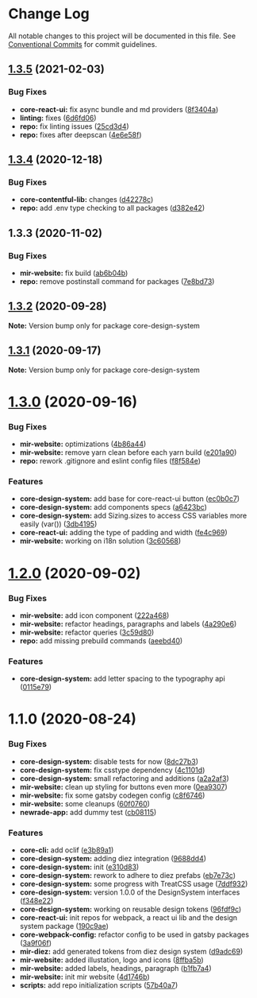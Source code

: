 # Change Log

All notable changes to this project will be documented in this file.
See [Conventional Commits](https://conventionalcommits.org) for commit guidelines.

## [1.3.5](https://github.com/newrade/newrade-core/tree/master/packages/core-design-system/compare/@newrade/core-design-system-old@1.3.4...@newrade/core-design-system-old@1.3.5) (2021-02-03)

### Bug Fixes

- **core-react-ui:** fix async bundle and md providers ([8f3404a](https://github.com/newrade/newrade-core/tree/master/packages/core-design-system/commit/8f3404aaa3962b794c359f1a626b4efdf5121e01))
- **linting:** fixes ([6d6fd06](https://github.com/newrade/newrade-core/tree/master/packages/core-design-system/commit/6d6fd0636bffadd57e63a337da959861282a2a0f))
- **repo:** fix linting issues ([25cd3d4](https://github.com/newrade/newrade-core/tree/master/packages/core-design-system/commit/25cd3d4d91ada263a02177eed2eecbc4bcc0fd70))
- **repo:** fixes after deepscan ([4e6e58f](https://github.com/newrade/newrade-core/tree/master/packages/core-design-system/commit/4e6e58fb7788e6a4361dffd2eb593970306d9404))

## [1.3.4](https://github.com/newrade/newrade-core/tree/master/packages/core-design-system/compare/@newrade/core-design-system-old@1.3.3...@newrade/core-design-system-old@1.3.4) (2020-12-18)

### Bug Fixes

- **core-contentful-lib:** changes ([d42278c](https://github.com/newrade/newrade-core/tree/master/packages/core-design-system/commit/d42278c313ec5ca24a450536f7dc9b624a6d2fc1))
- **repo:** add .env type checking to all packages ([d382e42](https://github.com/newrade/newrade-core/tree/master/packages/core-design-system/commit/d382e42e2dcfbff0b635b4aa1f2c04e56deda4d7))

## 1.3.3 (2020-11-02)

### Bug Fixes

- **mir-website:** fix build ([ab6b04b](https://github.com/newrade/newrade-core/tree/master/packages/core-design-system/commit/ab6b04b26868fa94741c9a28de7c9ff0b1981ec4))
- **repo:** remove postinstall command for packages ([7e8bd73](https://github.com/newrade/newrade-core/tree/master/packages/core-design-system/commit/7e8bd73bcec5877233de0770becf757d8cb7787a))

## [1.3.2](https://github.com/newrade/newrade-core/tree/master/packages/core-design-system/compare/core-design-system@1.3.1...core-design-system@1.3.2) (2020-09-28)

**Note:** Version bump only for package core-design-system

## [1.3.1](https://github.com/newrade/newrade-core/tree/master/packages/core-design-system/compare/core-design-system@1.3.0...core-design-system@1.3.1) (2020-09-17)

**Note:** Version bump only for package core-design-system

# [1.3.0](https://github.com/newrade/newrade-core/tree/master/packages/core-design-system/compare/core-design-system@1.2.0...core-design-system@1.3.0) (2020-09-16)

### Bug Fixes

- **mir-website:** optimizations ([4b86a44](https://github.com/newrade/newrade-core/tree/master/packages/core-design-system/commit/4b86a442b2e646a294cc15a05297a1ca767760c3))
- **mir-website:** remove yarn clean before each yarn build ([e201a90](https://github.com/newrade/newrade-core/tree/master/packages/core-design-system/commit/e201a90373e98a1efd21f26e977a479e755f5c07))
- **repo:** rework .gitignore and eslint config files ([f8f584e](https://github.com/newrade/newrade-core/tree/master/packages/core-design-system/commit/f8f584e5fbdcfa87e79a2b3d53780e40b51ea8c0))

### Features

- **core-design-system:** add base for core-react-ui button ([ec0b0c7](https://github.com/newrade/newrade-core/tree/master/packages/core-design-system/commit/ec0b0c78731f4291cbc12e2c04300268ae613c93))
- **core-design-system:** add components specs ([a6423bc](https://github.com/newrade/newrade-core/tree/master/packages/core-design-system/commit/a6423bcb72a9e8632ef7a350092413aaaf9c2c2a))
- **core-design-system:** add Sizing.sizes to access CSS variables more easily (var()) ([3db4195](https://github.com/newrade/newrade-core/tree/master/packages/core-design-system/commit/3db41956b5a91b05f0f2651472a0cbbd4dd826cc))
- **core-react-ui:** adding the type of padding and width ([fe4c969](https://github.com/newrade/newrade-core/tree/master/packages/core-design-system/commit/fe4c9694e03302d193a49c990536277051ad5bc6))
- **mir-website:** working on i18n solution ([3c60568](https://github.com/newrade/newrade-core/tree/master/packages/core-design-system/commit/3c6056872e16ab3c04694d7970f8c75b1a1e91ea))

# [1.2.0](https://github.com/newrade/newrade-core/tree/master/packages/core-design-system/compare/core-design-system@1.1.0...core-design-system@1.2.0) (2020-09-02)

### Bug Fixes

- **mir-website:** add icon component ([222a468](https://github.com/newrade/newrade-core/tree/master/packages/core-design-system/commit/222a468ff5169e532704912a4b9147e387ed989b))
- **mir-website:** refactor headings, paragraphs and labels ([4a290e6](https://github.com/newrade/newrade-core/tree/master/packages/core-design-system/commit/4a290e689894a639944d99528c6b691204bd0708))
- **mir-website:** refactor queries ([3c59d80](https://github.com/newrade/newrade-core/tree/master/packages/core-design-system/commit/3c59d808cc35f5231b8827a15e8754a42ddb316a))
- **repo:** add missing prebuild commands ([aeebd40](https://github.com/newrade/newrade-core/tree/master/packages/core-design-system/commit/aeebd4009243fbbd1ce1473a31dcb26299b41121))

### Features

- **core-design-system:** add letter spacing to the typography api ([0115e79](https://github.com/newrade/newrade-core/tree/master/packages/core-design-system/commit/0115e79761e9ef54e27cfd61cc03ff67950ab706))

# 1.1.0 (2020-08-24)

### Bug Fixes

- **core-design-system:** disable tests for now ([8dc27b3](https://github.com/newrade/newrade-core/tree/master/packages/core-design-system/commit/8dc27b350f759c65e3b41e15a5411d7efee47877))
- **core-design-system:** fix csstype dependency ([4c1101d](https://github.com/newrade/newrade-core/tree/master/packages/core-design-system/commit/4c1101db9581b694da201c8e2a1cd07ba5742d6b))
- **core-design-system:** small refactoring and additions ([a2a2af3](https://github.com/newrade/newrade-core/tree/master/packages/core-design-system/commit/a2a2af348dfeb1a0c70a7a8d8948442d6ff22c99))
- **mir-website:** clean up styling for buttons even more ([0ea9307](https://github.com/newrade/newrade-core/tree/master/packages/core-design-system/commit/0ea93079a8c6c9f9fced4f823e7599b8cf0659ea))
- **mir-website:** fix some gatsby codegen config ([c8f6746](https://github.com/newrade/newrade-core/tree/master/packages/core-design-system/commit/c8f674603443a17a809a37da125c940ddfa00d24))
- **mir-website:** some cleanups ([60f0760](https://github.com/newrade/newrade-core/tree/master/packages/core-design-system/commit/60f0760015df98b7ee0221ddcada00d171caff24))
- **newrade-app:** add dummy test ([cb08115](https://github.com/newrade/newrade-core/tree/master/packages/core-design-system/commit/cb08115f5e3b0cb22b4d391701d463a0274a001c))

### Features

- **core-cli:** add oclif ([e3b89a1](https://github.com/newrade/newrade-core/tree/master/packages/core-design-system/commit/e3b89a1e19e6f1db94492983bc50f83f1f17681f))
- **core-design-system:** adding diez integration ([9688dd4](https://github.com/newrade/newrade-core/tree/master/packages/core-design-system/commit/9688dd4521398a8ad3a50250ba9aa9f9e3300ee6))
- **core-design-system:** init ([e310d83](https://github.com/newrade/newrade-core/tree/master/packages/core-design-system/commit/e310d8353912b011643a031480cc0e0c71f2d50e))
- **core-design-system:** rework to adhere to diez prefabs ([eb7e73c](https://github.com/newrade/newrade-core/tree/master/packages/core-design-system/commit/eb7e73ca0e264899cfeaab5d47c87c945f0f4c2a))
- **core-design-system:** some progress with TreatCSS usage ([7ddf932](https://github.com/newrade/newrade-core/tree/master/packages/core-design-system/commit/7ddf93296f0083473d23d4d3c56046b010100bdc))
- **core-design-system:** version 1.0.0 of the DesignSystem interfaces ([f348e22](https://github.com/newrade/newrade-core/tree/master/packages/core-design-system/commit/f348e226d61d5df706ae3228f435e74292c40838))
- **core-design-system:** working on reusable design tokens ([96fdf9c](https://github.com/newrade/newrade-core/tree/master/packages/core-design-system/commit/96fdf9cd20462111f07175e554ab9ae177d0db0e))
- **core-react-ui:** init repos for webpack, a react ui lib and the design system package ([190c9ae](https://github.com/newrade/newrade-core/tree/master/packages/core-design-system/commit/190c9ae5fbe60e0ca38b585e0a75a991bdf91c19))
- **core-webpack-config:** refactor config to be used in gatsby packages ([3a9f06f](https://github.com/newrade/newrade-core/tree/master/packages/core-design-system/commit/3a9f06fa246ab8b5b2b595295f02aaac5b2da86e))
- **mir-diez:** add generated tokens from diez design system ([d9adc69](https://github.com/newrade/newrade-core/tree/master/packages/core-design-system/commit/d9adc699f1b25f4cb661f8f444a3d5debd54140b))
- **mir-website:** added illustation, logo and icons ([8ffba5b](https://github.com/newrade/newrade-core/tree/master/packages/core-design-system/commit/8ffba5bd4a4c922fc5fdf44cbc7aed3d00071cd7))
- **mir-website:** added labels, headings, paragraph ([b1fb7a4](https://github.com/newrade/newrade-core/tree/master/packages/core-design-system/commit/b1fb7a409ae0bb82dd5f404808ff9af6797f0b4e))
- **mir-website:** init mir website ([4d1746b](https://github.com/newrade/newrade-core/tree/master/packages/core-design-system/commit/4d1746b587fc716cff6a522837cc4610af254e0f))
- **scripts:** add repo initialization scripts ([57b40a7](https://github.com/newrade/newrade-core/tree/master/packages/core-design-system/commit/57b40a7a429b33bbe2691d48cb9b25c8d6fcf307))
